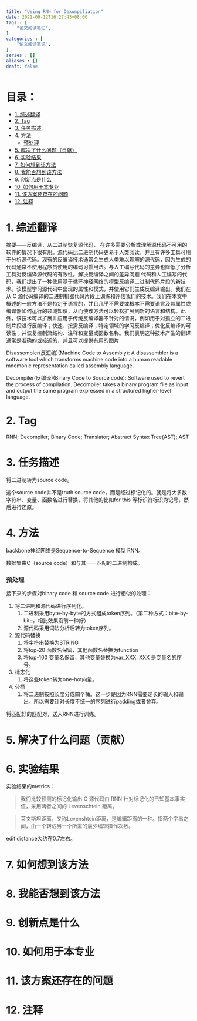 ```yaml
---
title: "Using RNN for Dexompiliation"
date: 2021-09-12T16:27:43+08:00
tags : [
    "论文阅读笔记",
]
categories : [
    "论文阅读笔记",
]
series : []
aliases : []
draft: false
---
```


# 目录： <!-- omit in toc -->
- [1. 综述翻译](#1-综述翻译)
- [2. Tag](#2-tag)
- [3. 任务描述](#3-任务描述)
- [4. 方法](#4-方法)
    - [预处理](#预处理)
- [5. 解决了什么问题（贡献）](#5-解决了什么问题贡献)
- [6. 实验结果](#6-实验结果)
- [7. 如何想到该方法](#7-如何想到该方法)
- [8. 我能否想到该方法](#8-我能否想到该方法)
- [9. 创新点是什么](#9-创新点是什么)
- [10. 如何用于本专业](#10-如何用于本专业)
- [11. 该方案还存在的问题](#11-该方案还存在的问题)
- [12. 注释](#12-注释)

# 1. 综述翻译

摘要——反编译，从二进制恢复源代码，
在许多需要分析或理解源代码不可用的软件的情况下很有用。源代码比二进制代码更易于人类阅读，并且有许多工具可用于分析源代码。现有的反编译技术通常会生成人类难以理解的源代码，因为生成的代码通常不使用程序员使用的编码习惯用法。与人工编写代码的差异也降低了分析工具对反编译源代码的有效性。解决反编译之间的差异问题
代码和人工编写的代码，我们提出了一种使用基于循环神经网络的模型反编译二进制代码片段的新技术。该模型学习源代码中出现的属性和模式，并使用它们生成反编译输出。我们在从 C 源代码编译的二进制机器代码片段上训练和评估我们的技术。我们在本文中概述的一般方法不是特定于语言的，并且几乎不需要或根本不需要语言及其属性或编译器如何运行的领域知识，从而使该方法可以轻松扩展到新的语言和结构。此外，该技术可以扩展并应用于传统反编译器不针对的情况，例如用于对孤立的二进制片段进行反编译；快速、按需反编译；特定领域的学习反编译；优化反编译的可读性；并恢复控制流结构、注释和变量或函数名称。我们表明这种技术产生的翻译通常是准确的或接近的，并且可以提供有用的图片

Disassembler(反汇编)(Machine Code to Assembly): A disassembler is a software tool which transforms machine code into a human readable mnemonic representation called assembly language.

Decompiler(反编译)(Binary Code to Source code): Software used to revert the process of compilation. Decompiler takes a binary program file as input and output the same program expressed in a structured higher-level language.


# 2. Tag

RNN; Decompiler; Binary Code; Translator; Abstract Syntax Tree(AST); AST

# 3. 任务描述

将二进制转为source code。

这个source code并不是truth source code，而是经过标记化的。就是将大多数字符串、变量、函数名进行替换，将其他的比如for this 等标识符标识为记号，然后进行还原。

# 4. 方法

backbone神经网络是Sequence-to-Sequence 模型 RNN。

数据集由C（source code）和与其一一匹配的二进制构成。

### 预处理
接下来的步骤对binary code 和 source code 进行相似的处理：
1. 将二进制和源代码进行序列化。
   1. 二进制采用byte-by-byte的方式组成token序列。（第二种方式：bite-by-bite，相比效果没前一种好）
   2. 源代码采用词法分析后转为token序列。
2. 源代码替换
   1. 将字符串替换为STRING
   2. 将top-20 函数名保留，其他函数名替换为function
   3. 将top-100 变量名保留，其他变量替换为var_XXX. XXX 是变量名的序号。
3. 标志化
   1. 将这些token转为one-hot向量。
4. 分桶
   1. 将二进制按照长度分成四个桶。这一步是因为RNN需要定长的输入和输出。所以需要针对长度不统一的序列进行padding或者舍弃。

将匹配好的匹配对，送入RNN进行训练。

# 5. 解决了什么问题（贡献）

# 6. 实验结果

实验结果的metrics：
> 我们比较预测的标记化输出 C 源代码由 RNN 针对标记化的已知基本事实值，采用两者之间的 Levenschtein 距离。

> 莱文斯坦距离，又称Levenshtein距离，是编辑距离的一种。指两个字串之间，由一个转成另一个所需的最少编辑操作次数。

edit distance大约在0.7左右。

# 7. 如何想到该方法

# 8. 我能否想到该方法

# 9. 创新点是什么

# 10. 如何用于本专业

# 11. 该方案还存在的问题

# 12. 注释

